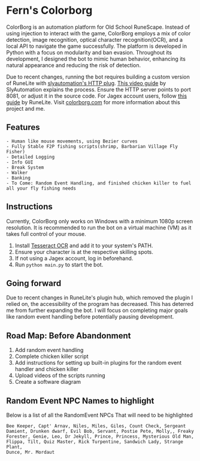 # Fern's Colorborg

ColorBorg is an automation platform for Old School RuneScape. Instead of using injection to interact with the game, ColorBorg employs a mix of color detection, image recognition, optical character recognition(OCR), and a local API to navigate the game successfully. The platform is developed in Python with a focus on modularity and ban evasion. Throughout its development, I designed the bot to mimic human behavior, enhancing its natural appearance and reducing the risk of detection.

Due to recent changes, running the bot requires building a custom version of RuneLite with [slyautomation's HTTP plug](https://github.com/slyautomation/httpplug). [This video guide](https://www.youtube.com/watch?v=ldfJfNhXKhI) by SlyAutomation explains the process. Ensure the HTTP server points to port 8081, or adjust it in the source code. For Jagex account users, follow [this guide](https://github.com/runelite/runelite/wiki/Using-Jagex-Accounts) by RuneLite. Visit [colorborg.com](https://www.colorborg.com/) for more information about this project and me.

## Features
    - Human like mouse movements, using Bezier curves
    - Fully Stable F2P fishing scripts(shrimp, Barbarian Village Fly Fisher)
    - Detailed Logging
    - Info GUI
    - Break System
    - Walker
    - Banking
    - To Come: Random Event Handling, and finished chicken killer to fuel all your fly fishing needs

## Instructions

Currently, ColorBorg only works on Windows with a minimum 1080p screen resolution. It is recommended to run the bot on a virtual machine (VM) as it takes full control of your mouse.

1. Install [Tesseract OCR](https://github.com/UB-Mannheim/tesseract/wiki) and add it to your system's PATH.
2. Ensure your character is at the respective skilling spots.
3. If not using a Jagex account, log in beforehand.
4. Run `python main.py` to start the bot.

## Going forward

Due to recent changes in RuneLite's plugin hub, which removed the plugin I relied on, the accessibility of the program has decreased. This has deterred me from further expanding the bot. I will focus on completing major goals like random event handling before potentially pausing development. 

## Road Map: Before Abandonment

1. Add random event handling
2. Complete chicken killer script
3. Add instructions for setting up built-in plugins for the random event handler and chicken killer
4. Upload videos of the scripts running
5. Create a software diagram

## Random Event NPC Names to highlight
Below is a list of all the RandomEvent NPCs That will need to be highlighted

    Bee Keeper, Capt' Arnav, Niles, Miles, Giles, Count Check, Sergeant Damient, Drunken dwarf, Evil Bob, Servant, Postie Pete, Molly,, Freaky Forester, Genie, Leo, Dr Jekyll, Prince, Princess, Mysterious Old Man, Flippa, Tilt, Quiz Master, Rick Turpentine, Sandwich Lady, Strange Plant,
    Dunce, Mr. Mordaut
